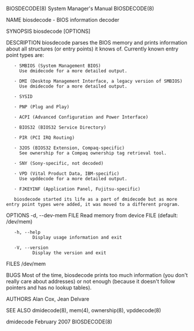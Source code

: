 BIOSDECODE(8)                                                 System Manager's Manual                                                BIOSDECODE(8)

NAME
       biosdecode - BIOS information decoder

SYNOPSIS
       biosdecode [OPTIONS]

DESCRIPTION
       biosdecode  parses  the  BIOS memory and prints information about all structures (or entry points) it knows of. Currently known entry point
       types are:

       · SMBIOS (System Management BIOS)
         Use dmidecode for a more detailed output.

       · DMI (Desktop Management Interface, a legacy version of SMBIOS)
         Use dmidecode for a more detailed output.

       · SYSID

       · PNP (Plug and Play)

       · ACPI (Advanced Configuration and Power Interface)

       · BIOS32 (BIOS32 Service Directory)

       · PIR (PCI IRQ Routing)

       · 32OS (BIOS32 Extension, Compaq-specific)
         See ownership for a Compaq ownership tag retrieval tool.

       · SNY (Sony-specific, not decoded)

       · VPD (Vital Product Data, IBM-specific)
         Use vpddecode for a more detailed output.

       · FJKEYINF (Application Panel, Fujitsu-specific)

       biosdecode started its life as a part of dmidecode but as more entry point types were added, it was moved to a different program.

OPTIONS
       -d, --dev-mem FILE
              Read memory from device FILE (default: /dev/mem)

       -h, --help
              Display usage information and exit

       -V, --version
              Display the version and exit

FILES
       /dev/mem

BUGS
       Most of the time, biosdecode prints too much information (you don't really care about addresses) or not enough (because it  doesn't  follow
       pointers and has no lookup tables).

AUTHORS
       Alan Cox, Jean Delvare

SEE ALSO
       dmidecode(8), mem(4), ownership(8), vpddecode(8)

dmidecode                                                          February 2007                                                     BIOSDECODE(8)
